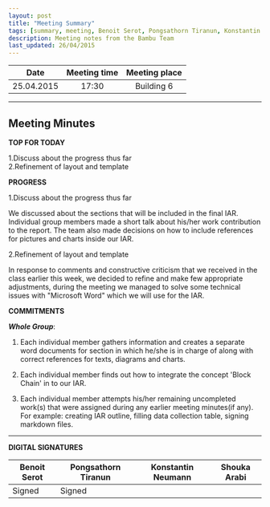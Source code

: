 ```yaml
---
layout: post
title: "Meeting Summary"
tags: [summary, meeting, Benoit Serot, Pongsathorn Tiranun, Konstantin Neumann, Shouka Arabi]
description: Meeting notes from the Bambu Team
last_updated: 26/04/2015
---
```


|**Date** |**Meeting time**|**Meeting place**
| ------------- |:----------------:|:-------:
|25.04.2015| 17:30  | Building 6


----------


Meeting Minutes
------

 **TOP FOR TODAY**

1.Discuss about the progress thus far  
2.Refinement of layout and template  

 **PROGRESS**  

1.Discuss about the progress thus far

We discussed about the sections that will be included in the final IAR. Individual group members made a short talk about his/her work contribution to the report. The team also made decisions on how to include references for pictures and charts inside our IAR.

2.Refinement of layout and template

In response to comments and constructive criticism that we received in the class earlier this week, we decided to refine and make few appropriate adjustments, during the meeting we managed to solve some technical issues with "Microsoft Word" which we will use for the IAR.


 **COMMITMENTS**

***Whole Group***:

1. Each individual member gathers information and creates a separate word documents for section  in which he/she is in charge of along with correct references for texts, diagrams and charts.

2. Each individual member finds out how to integrate the concept 'Block Chain' in to our IAR.

3. Each individual member attempts his/her remaining uncompleted work(s) that were assigned during any earlier meeting minutes(if any). For example: creating IAR outline, filling data collection table, signing markdown files.


----------


**DIGITAL SIGNATURES**

|**Benoit Serot** |**Pongsathorn Tiranun**|**Konstantin Neumann**|**Shouka Arabi**
| ------------- |----------------|----------------|---------------|
| Signed | Signed  |  |  | |
